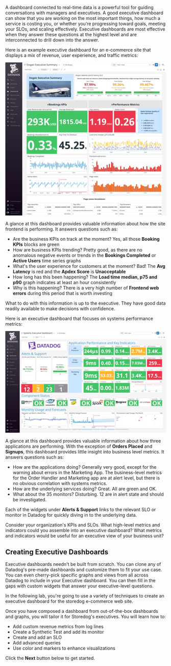A dashboard connected to real-time data is a powerful tool for guiding conversations with managers and executives. A good executive dashboard can show that you are working on the most important things, how much a service is costing you, or whether you’re progressing toward goals, meeting your SLOs, and scaling effectively. Executive dashboards are most effective when they answer these questions at the highest level and are interconnected to drill down into the answer.

Here is an example executive dashboard for an e-commerce site that displays a mix of revenue, user experience, and traffic metrics:

![Dogair Executive Summary](./dogair_executive_dashboard.png)

A glance at this dashboard provides valuable information about how the site frontend is performing. It answers questions such as:

  - Are the business KPIs on track at the moment? Yes, all those **Booking KPIs** blocks are green
  - How are business KPIs trending? Pretty good, as there are no anomalous negative events or trends in the **Bookings Completed** or **Active Users** time series graphs
  - What's the user experience for customers at the moment? Bad! The **Avg Latency** is red and the **Apdex Score** is **Unacceptable**
  - How long has this been happening? The **Load time median, p75 and p90** graph indicates at least an hour consistently
  - Why is this happening? There is a very high number of **Frontend web errors** during this period that is worth investing

What to do with this information is up to the executive. They have good data readily available to make decisions with confidence.

Here is an executive dashboard that focuses on systems performance metrics:

![Systems Executive Summary](./systems_executive_dashboard.png)

A glance at this dashboard provides valuable information about how three applications are performing. With the exception of **Orders Placed** and **Signups**, this dashboard provides little insight into business level metrics. It answers questions such as:

  - How are the applications doing? Generally very good, except for the warning about errors in the Marketing App. The business-level metrics for the Order Handler and Marketing app are at alert level, but there is no obvious correlation with systems metrics.
  - How are the underlying services doing? Great. All are green and OK.
  - What about the 35 monitors? Disturbing. 12 are in alert state and should be investigated.

Each of the widgets under **Alerts & Support** links to the relevant SLO or monitor in Datadog for quickly diving in to the underlying data.

Consider your organization's KPIs and SLOs. What high-level metrics and indicators could you assemble into an executive dashboard? What metrics and indicators would be useful for an executive view of your business unit?

Creating Executive Dashboards
---

Executive dashboards needn't be built from scratch. You can clone any of Datadog's pre-made dashboards and customize them to fit your use case. You can even cherry-pick specific graphs and views from all across Datadog to include in your Executive dashboard. You can then fill in the gaps with custom widgets that answer your executive-level questions.

In the following lab, you're going to use a variety of techniques to create an executive dashboard for the storedog e-commerce web site. 

Once you have composed a dashboard from out-of-the-box dashboards and graphs, you will tailor it for Storedog's executives. You will learn how to:

  - Add custom revenue metrics from log lines
  - Create a Synthetic Test and add its monitor
  - Create and add an SLO
  - Add advanced queries
  - Use color and markers to enhance visualizations

Click the **Next** button below to get started.



